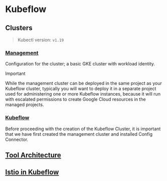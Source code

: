 # Kubeflow 

## Clusters

> Kubectl version: `v1.19`
### [Management ](https://googlecloudplatform.github.io/kubeflow-gke-docs/docs/deploy/management-setup/)

Configuration for the cluster; a basic GKE cluster with workload identity.

> [!IMPORTANT]
> While the management cluster can be deployed in the same project as your Kubeflow cluster, typically you will want to deploy it in a separate project used for administering one or more Kubeflow instances, because it will run with escalated permissions to create Google Cloud resources in the managed projects.

### [Kubeflow](https://googlecloudplatform.github.io/kubeflow-gke-docs/dev/docs/deploy/deploy-cli/)

Before proceeding with the creation of the Kubeflow Cluster, it is important that we have first created the management cluster and installed Config Connector.

## [Tool Architecture](https://www.kubeflow.org/docs/started/architecture/)

## [Istio in Kubeflow](https://www.kubeflow.org/docs/concepts/multi-tenancy/istio/#why-kubeflow-needs-istio)


